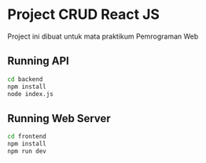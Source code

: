 
# Project CRUD React JS

Project ini dibuat untuk mata praktikum Pemrograman Web

## Running API

```bash
cd backend
npm install
node index.js
```
## Running Web Server

```bash
cd frontend
npm install
npm run dev
```
